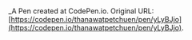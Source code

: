 # 
 _A Pen created at CodePen.io. Original URL: [https://codepen.io/thanawatpetchuen/pen/yLyBJjo](https://codepen.io/thanawatpetchuen/pen/yLyBJjo).

 